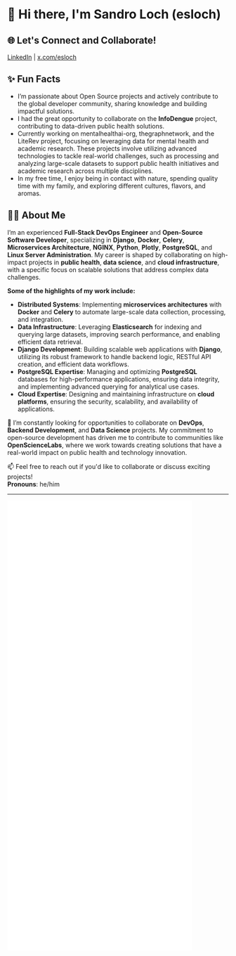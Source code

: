 # 👋 Hi there, I'm Sandro Loch (esloch)

## 🌐 Let's Connect and Collaborate!
[LinkedIn](https://www.linkedin.com/in/sandro-loch-988a7611b/) | [x.com/esloch](https://x.com/esloch)

## ✨ Fun Facts
- I’m passionate about Open Source projects and actively contribute to the global developer community, sharing knowledge and building impactful solutions.
- I had the great opportunity to collaborate on the **InfoDengue** project, contributing to data-driven public health solutions.
- Currently working on mentalhealthai-org, thegraphnetwork, and the LiteRev project, focusing on leveraging data for mental health and academic research. These projects involve utilizing advanced technologies to tackle real-world challenges, such as processing and analyzing large-scale datasets to support public health initiatives and academic research across multiple disciplines.
- In my free time, I enjoy being in contact with nature, spending quality time with my family, and exploring different cultures, flavors, and aromas.

## 🧑‍💻 About Me
I’m an experienced **Full-Stack DevOps Engineer** and **Open-Source Software Developer**, specializing in **Django**, **Docker**, **Celery**, **Microservices Architecture**, **NGINX**, **Python**, **Plotly**, **PostgreSQL**, and **Linux Server Administration**. My career is shaped by collaborating on high-impact projects in **public health**, **data science**, and **cloud infrastructure**, with a specific focus on scalable solutions that address complex data challenges.

**Some of the highlights of my work include:**
- **Distributed Systems**: Implementing **microservices architectures** with **Docker** and **Celery** to automate large-scale data collection, processing, and integration.
- **Data Infrastructure**: Leveraging **Elasticsearch** for indexing and querying large datasets, improving search performance, and enabling efficient data retrieval.
- **Django Development**: Building scalable web applications with **Django**, utilizing its robust framework to handle backend logic, RESTful API creation, and efficient data workflows.
- **PostgreSQL Expertise**: Managing and optimizing **PostgreSQL** databases for high-performance applications, ensuring data integrity, and implementing advanced querying for analytical use cases.
- **Cloud Expertise**: Designing and maintaining infrastructure on **cloud platforms**, ensuring the security, scalability, and availability of applications.

🚀 I’m constantly looking for opportunities to collaborate on **DevOps**, **Backend Development**, and **Data Science** projects. My commitment to open-source development has driven me to contribute to communities like **OpenScienceLabs**, where we work towards creating solutions that have a real-world impact on public health and technology innovation.

📫 Feel free to reach out if you'd like to collaborate or discuss exciting projects!  
**Pronouns**: he/him

---

![GitHub Metrics](https://github.com/esloch/esloch/blob/main/github-metrics.svg)
